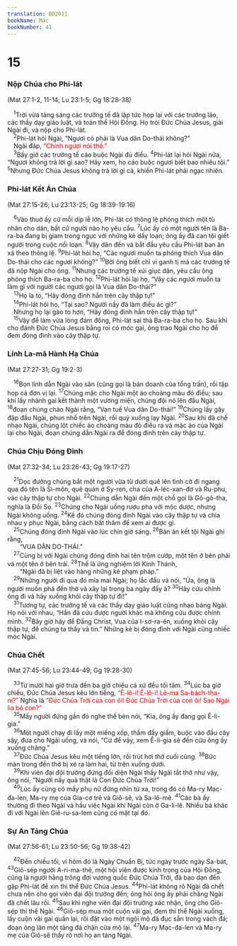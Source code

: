 ```yaml
---
translation: BD2011
bookName: Mác 
bookNumber: 41
---
```


<div class="title"><h1>15</h1><h3>Nộp Chúa cho Phi-lát</h3><p>(Mat 27:1-2, 11-14; Lu 23:1-5; Gg 18:28-38)</p></div>
<span class="verse mac_15_1"> <sup>1</sup>Trời vừa tảng sáng các trưởng tế đã lập tức họp lại với các trưởng lão, các thầy dạy giáo luật, và toàn thể Hội Ðồng. Họ trói Ðức Chúa Jesus, giải Ngài đi, và nộp cho Phi-lát. <br/></span>
<span class="verse mac_15_2"> <sup>2</sup>Phi-lát hỏi Ngài, “Ngươi có phải là Vua dân Do-thái không?”<br/> Ngài đáp, <font color="red">“Chính ngươi nói thế.”</font><br/></span>
<span class="verse mac_15_3"> <sup>3</sup>Bấy giờ các trưởng tế cáo buộc Ngài đủ điều. </span>
<span class="verse mac_15_4"><sup>4</sup>Phi-lát lại hỏi Ngài nữa, “Ngươi không trả lời gì sao? Hãy xem, họ cáo buộc ngươi biết bao nhiêu tội.” </span>
<span class="verse mac_15_5"><sup>5</sup>Nhưng Ðức Chúa Jesus không trả lời gì cả, khiến Phi-lát phải ngạc nhiên.<br/></span>
<div class="title"><h3>Phi-lát Kết Án Chúa</h3><p>(Mat 27:15-26; Lu 23:13-25; Gg 18:39-19:16)</p></div>
<span class="verse mac_15_6"> <sup>6</sup>Vào thuở ấy cứ mỗi dịp lễ lớn, Phi-lát có thông lệ phóng thích một tù nhân cho dân, bất cứ người nào họ yêu cầu. </span>
<span class="verse mac_15_7"><sup>7</sup>Lúc ấy có một người tên là Ba-ra-ba đang bị giam trong ngục với những kẻ dấy loạn; ông ấy đã can tội giết người trong cuộc nổi loạn. </span>
<span class="verse mac_15_8"><sup>8</sup>Vậy dân đến và bắt đầu yêu cầu Phi-lát ban ân xá theo thông lệ. </span>
<span class="verse mac_15_9"><sup>9</sup>Phi-lát hỏi họ, “Các ngươi muốn ta phóng thích Vua dân Do-thái cho các ngươi không?” </span>
<span class="verse mac_15_10"><sup>10</sup>Bởi ông biết chỉ vì ganh tị mà các trưởng tế đã nộp Ngài cho ông. </span>
<span class="verse mac_15_11"><sup>11</sup>Nhưng các trưởng tế xúi giục dân, yêu cầu ông phóng thích Ba-ra-ba cho họ. </span>
<span class="verse mac_15_12"><sup>12</sup>Phi-lát hỏi lại họ, “Vậy các ngươi muốn ta làm gì với người các ngươi gọi là Vua dân Do-thái?”<br/></span>
<span class="verse mac_15_13"> <sup>13</sup>Họ la to, “Hãy đóng đinh hắn trên cây thập tự!”<br/></span>
<span class="verse mac_15_14"> <sup>14</sup>Phi-lát hỏi họ, “Tại sao? Người nầy đã làm điều ác gì?”<br/> Nhưng họ lại gào to hơn, “Hãy đóng đinh hắn trên cây thập tự!”<br/></span>
<span class="verse mac_15_15"> <sup>15</sup>Vậy để làm vừa lòng đám đông, Phi-lát sai thả Ba-ra-ba cho họ. Sau khi cho đánh Ðức Chúa Jesus bằng roi có móc gai, ông trao Ngài cho họ để đem đóng đinh vào cây thập tự.<br/></span>
<div class="title"><h3>Lính La-mã Hành Hạ Chúa</h3><p>(Mat 27:27-31; Gg 19:2-3)</p></div>
<span class="verse mac_15_16"> <sup>16</sup>Bọn lính dẫn Ngài vào sân (cũng gọi là bản doanh của tổng trấn), rồi tập họp cả đơn vị lại. </span>
<span class="verse mac_15_17"><sup>17</sup>Chúng mặc cho Ngài một áo choàng màu đỏ điều; sau khi lấy nhánh gai kết thành một vương miện, chúng đội nó lên đầu Ngài, </span>
<span class="verse mac_15_18"><sup>18</sup>đoạn chúng chào Ngài rằng, “Vạn tuế Vua dân Do-thái!” </span>
<span class="verse mac_15_19"><sup>19</sup>Chúng lấy gậy đập đầu Ngài, phun nhổ trên Ngài, rồi quỳ xuống lạy Ngài. </span>
<span class="verse mac_15_20"><sup>20</sup>Sau khi đã chế nhạo Ngài, chúng lột chiếc áo choàng màu đỏ điều ra và mặc áo của Ngài lại cho Ngài, đoạn chúng dẫn Ngài ra để đóng đinh trên cây thập tự.<br/></span>
<div class="title"><h3>Chúa Chịu Ðóng Ðinh</h3><p>(Mat 27:32-34; Lu 23:26-43; Gg 19:17-27)</p></div>
<span class="verse mac_15_21"> <sup>21</sup>Dọc đường chúng bắt một người vừa từ dưới quê lên tình cờ đi ngang qua đó tên là Si-môn, quê quán ở Sy-ren, cha của A-léc-xan-đơ và Ru-phu, vác cây thập tự cho Ngài. </span>
<span class="verse mac_15_22"><sup>22</sup>Chúng dẫn Ngài đến một chỗ gọi là Gô-gô-tha, nghĩa là Ðồi Sọ. </span>
<span class="verse mac_15_23"><sup>23</sup>Chúng cho Ngài uống rượu pha với mộc dược, nhưng Ngài không uống. </span>
<span class="verse mac_15_24"><sup>24</sup>Kế đó chúng đóng đinh Ngài vào cây thập tự và chia nhau y phục Ngài, bằng cách bắt thăm để xem ai được gì.<br/></span>
<span class="verse mac_15_25"> <sup>25</sup>Chúng đóng đinh Ngài vào lúc chín giờ sáng. </span>
<span class="verse mac_15_26"><sup>26</sup>Bản án kết tội Ngài ghi rằng, <br/>  “VUA DÂN DO-THÁI.”<br/></span>
<span class="verse mac_15_27"> <sup>27</sup>Cùng bị với Ngài chúng đóng đinh hai tên trộm cướp, một tên ở bên phải và một tên ở bên trái. </span>
<span class="verse mac_15_28"><sup>28</sup>Thế là ứng nghiệm lời Kinh Thánh,<br/>  “Ngài đã bị liệt vào hàng những kẻ phạm pháp.” <br/></span>
<span class="verse mac_15_29"> <sup>29</sup>Những người đi qua đó mỉa mai Ngài; họ lắc đầu và nói, “Ủa, ông là người muốn phá đền thờ và xây lại trong ba ngày đấy à? </span>
<span class="verse mac_15_30"><sup>30</sup>Hãy cứu chính ông đi và hãy xuống khỏi cây thập tự đi!”<br/></span>
<span class="verse mac_15_31"> <sup>31</sup>Tương tự, các trưởng tế và các thầy dạy giáo luật cũng nhạo báng Ngài. Họ nói với nhau, “Hắn đã cứu được người khác mà không cứu được chính mình. </span>
<span class="verse mac_15_32"><sup>32</sup>Bây giờ hãy để Ðấng Christ, Vua của I-sơ-ra-ên, xuống khỏi cây thập tự, để chúng ta thấy và tin.” Những kẻ bị đóng đinh với Ngài cũng nhiếc móc Ngài.<br/></span>
<div class="title"><h3>Chúa Chết</h3><p>(Mat 27:45-56; Lu 23:44-49; Gg 19:28-30)</p></div>
<span class="verse mac_15_33"> <sup>33</sup>Từ mười hai giờ trưa đến ba giờ chiều cả xứ đều tối tăm. </span>
<span class="verse mac_15_34"><sup>34</sup>Lúc ba giờ chiều, Ðức Chúa Jesus kêu lớn tiếng, <font color="red">“Ê-lô-i! Ê-lô-i! Lê-ma Sa-bách-tha-ni?” </font>Nghĩa là <font color="red">“Ðức Chúa Trời của con ôi! Ðức Chúa Trời của con ôi! Sao Ngài lìa bỏ con?”</font><br/></span>
<span class="verse mac_15_35"> <sup>35</sup>Mấy người đứng gần đó nghe thế bèn nói, “Kìa, ông ấy đang gọi Ê-li-gia.” <br/></span>
<span class="verse mac_15_36"> <sup>36</sup>Một người chạy đi lấy một miếng xốp, thấm đầy giấm, buộc vào đầu cây sậy, đưa cho Ngài uống, và nói, “Cứ để vậy, xem Ê-li-gia sẽ đến cứu ông ấy xuống chăng.” <br/></span>
<span class="verse mac_15_37"> <sup>37</sup>Ðức Chúa Jesus kêu một tiếng lớn, rồi trút hơi thở cuối cùng. </span>
<span class="verse mac_15_38"><sup>38</sup>Bức màn trong đền thờ bị xé ra làm hai, từ trên xuống dưới.<br/></span>
<span class="verse mac_15_39"> <sup>39</sup>Khi viên đại đội trưởng đứng đối diện Ngài thấy Ngài tắt thở như vậy, ông nói, “Người nầy quả thật là Con Ðức Chúa Trời!”<br/></span>
<span class="verse mac_15_40"> <sup>40</sup>Lúc ấy cũng có mấy phụ nữ đứng nhìn từ xa, trong đó có Ma-ry Mạc-đa-len, Ma-ry mẹ của Gia-cơ trẻ và Giô-sê, và Sa-lô-mê. </span>
<span class="verse mac_15_41"><sup>41</sup>Các bà ấy thường đi theo Ngài và hầu việc Ngài khi Ngài còn ở Ga-li-lê. Nhiều bà khác đi với Ngài lên Giê-ru-sa-lem cũng có mặt tại đó.<br/></span>
<div class="title"><h3>Sự An Táng Chúa</h3><p>(Mat 27:56-61; Lu 23:50-56; Gg 19:38-42)</p></div>
<span class="verse mac_15_42"> <sup>42</sup>Ðến chiều tối, vì hôm đó là Ngày Chuẩn Bị, tức ngày trước ngày Sa-bát, </span>
<span class="verse mac_15_43"><sup>43</sup>Giô-sép người A-ri-ma-thê, một hội viên được kính trọng của Hội Ðồng, cũng là người hằng trông đợi vương quốc Ðức Chúa Trời, đã bạo dạn đến gặp Phi-lát để xin thi thể Ðức Chúa Jesus. </span>
<span class="verse mac_15_44"><sup>44</sup>Phi-lát không rõ Ngài đã chết chưa nên cho gọi viên đại đội trưởng đến; ông hỏi ông ấy phải chăng Ngài đã chết lâu rồi. </span>
<span class="verse mac_15_45"><sup>45</sup>Sau khi nghe viên đại đội trưởng xác nhận, ông cho Giô-sép thi thể Ngài. </span>
<span class="verse mac_15_46"><sup>46</sup>Giô-sép mua một cuộn vải gai, đem thi thể Ngài xuống, lấy cuộn vải gai quấn lại, rồi đặt vào một ngôi mộ đã đục sẵn trong vách đá; đoạn ông lăn một tảng đá chận cửa mộ lại. </span>
<span class="verse mac_15_47"><sup>47</sup>Ma-ry Mạc-đa-len và Ma-ry mẹ của Giô-sê thấy rõ nơi họ an táng Ngài.<br/></span>

